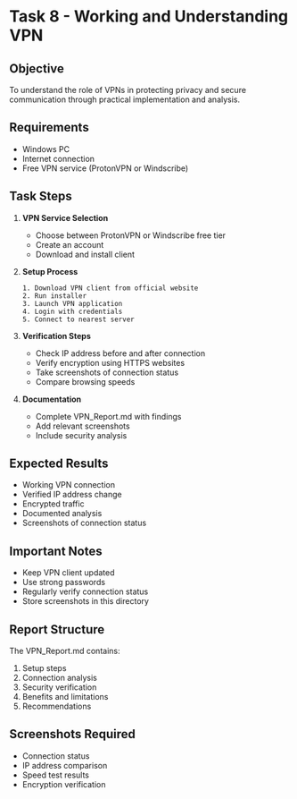 # Task 8 - Working and Understanding VPN

## Objective
To understand the role of VPNs in protecting privacy and secure communication through practical implementation and analysis.

## Requirements
- Windows PC
- Internet connection
- Free VPN service (ProtonVPN or Windscribe)

## Task Steps

1. **VPN Service Selection**
   - Choose between ProtonVPN or Windscribe free tier
   - Create an account
   - Download and install client

2. **Setup Process**
   ```
   1. Download VPN client from official website
   2. Run installer
   3. Launch VPN application
   4. Login with credentials
   5. Connect to nearest server
   ```

3. **Verification Steps**
   - Check IP address before and after connection
   - Verify encryption using HTTPS websites
   - Take screenshots of connection status
   - Compare browsing speeds

4. **Documentation**
   - Complete VPN_Report.md with findings
   - Add relevant screenshots
   - Include security analysis

## Expected Results
- Working VPN connection
- Verified IP address change
- Encrypted traffic
- Documented analysis
- Screenshots of connection status

## Important Notes
- Keep VPN client updated
- Use strong passwords
- Regularly verify connection status
- Store screenshots in this directory

## Report Structure
The VPN_Report.md contains:
1. Setup steps
2. Connection analysis
3. Security verification
4. Benefits and limitations
5. Recommendations

## Screenshots Required
- Connection status
- IP address comparison
- Speed test results
- Encryption verification
